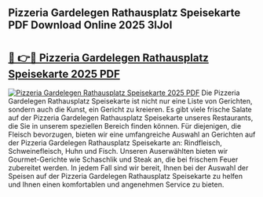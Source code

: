 ## Pizzeria Gardelegen Rathausplatz Speisekarte PDF Download Online 2025 3lJoI

# <h2><a href="http://gcak2g.nevu.top/?p=Pizzeria+Gardelegen+Rathausplatz+Speisekarte">🔗 👉🔴 Pizzeria Gardelegen Rathausplatz Speisekarte 2025 PDF</a></h2>

[![Pizzeria Gardelegen Rathausplatz Speisekarte 2025 PDF](https://i.imgur.com/dBaPXMq.png)](http://gcak2g.nevu.top/?p=Pizzeria+Gardelegen+Rathausplatz+Speisekarte)
Die Pizzeria Gardelegen Rathausplatz Speisekarte ist nicht nur eine Liste von Gerichten, sondern auch die Kunst, ein Gericht zu kreieren. Es gibt viele frische Salate auf der Pizzeria Gardelegen Rathausplatz Speisekarte unseres Restaurants, die Sie in unserem speziellen Bereich finden können. Für diejenigen, die Fleisch bevorzugen, bieten wir eine umfangreiche Auswahl an Gerichten auf der Pizzeria Gardelegen Rathausplatz Speisekarte an: Rindfleisch, Schweinefleisch, Huhn und Fisch. Unseren Auserwählten bieten wir Gourmet-Gerichte wie Schaschlik und Steak an, die bei frischem Feuer zubereitet werden. In jedem Fall sind wir bereit, Ihnen bei der Auswahl der Speisen auf der Pizzeria Gardelegen Rathausplatz Speisekarte zu helfen und Ihnen einen komfortablen und angenehmen Service zu bieten.
